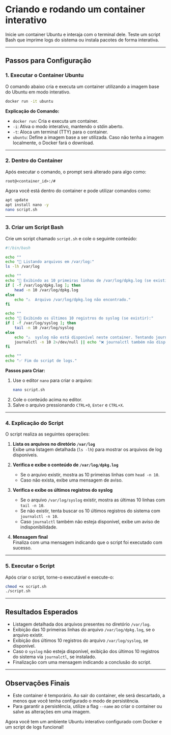 # Criando e rodando um container interativo

Inicie um container Ubuntu e interaja com o terminal dele. Teste um script Bash que imprime logs do sistema ou instala pacotes de forma interativa.


---

## Passos para Configuração

### 1. Executar o Container Ubuntu
O comando abaixo cria e executa um container utilizando a imagem base do Ubuntu em modo interativo.

```bash
docker run -it ubuntu
```

**Explicação do Comando:**
- `docker run`: Cria e executa um container.
- `-i`: Ativa o modo interativo, mantendo o stdin aberto.
- `-t`: Aloca um terminal (TTY) para o container.
- `ubuntu`: Define a imagem base a ser utilizada. Caso não tenha a imagem localmente, o Docker fará o download.

---

### 2. Dentro do Container
Após executar o comando, o prompt será alterado para algo como:

```
root@<container_id>:/#
```

Agora você está dentro do container e pode utilizar comandos como:

```bash
apt update
apt install nano -y
nano script.sh
```

---

### 3. Criar um Script Bash
Crie um script chamado `script.sh` e cole o seguinte conteúdo:

```bash
#!/bin/bash

echo ""
echo "📂 Listando arquivos em /var/log:"
ls -lh /var/log

echo ""
echo "📄 Exibindo as 10 primeiras linhas de /var/log/dpkg.log (se existir):"
if [ -f /var/log/dpkg.log ]; then
    head -n 10 /var/log/dpkg.log
else
    echo "⚠️  Arquivo /var/log/dpkg.log não encontrado."
fi

echo ""
echo "📄 Exibindo os últimos 10 registros do syslog (se existir):"
if [ -f /var/log/syslog ]; then
    tail -n 10 /var/log/syslog
else
    echo "⚠️  syslog não está disponível neste container. Tentando journalctl..."
    journalctl -n 10 2>/dev/null || echo "❌ journalctl também não disponível."
fi

echo ""
echo "✅ Fim do script de logs."
```

**Passos para Criar:**
1. Use o editor `nano` para criar o arquivo:  
   ```bash
   nano script.sh
   ```
2. Cole o conteúdo acima no editor.
3. Salve o arquivo pressionando `CTRL+O`, `Enter` e `CTRL+X`.

---

### 4. Explicação do Script
O script realiza as seguintes operações:
1. **Lista os arquivos no diretório `/var/log`**  
   Exibe uma listagem detalhada (`ls -lh`) para mostrar os arquivos de log disponíveis.

2. **Verifica e exibe o conteúdo de `/var/log/dpkg.log`**  
   - Se o arquivo existir, mostra as 10 primeiras linhas com `head -n 10`.  
   - Caso não exista, exibe uma mensagem de aviso.

3. **Verifica e exibe os últimos registros do syslog**  
   - Se o arquivo `/var/log/syslog` existir, mostra as últimas 10 linhas com `tail -n 10`.  
   - Se não existir, tenta buscar os 10 últimos registros do sistema com `journalctl -n 10`.  
   - Caso `journalctl` também não esteja disponível, exibe um aviso de indisponibilidade.

4. **Mensagem final**  
   Finaliza com uma mensagem indicando que o script foi executado com sucesso.


---

### 5. Executar o Script
Após criar o script, torne-o executável e execute-o:

```bash
chmod +x script.sh
./script.sh
```

---

## Resultados Esperados
- Listagem detalhada dos arquivos presentes no diretório `/var/log`.
- Exibição das 10 primeiras linhas do arquivo `/var/log/dpkg.log`, se o arquivo existir.
- Exibição dos últimos 10 registros do arquivo `/var/log/syslog`, se disponível.
- Caso o `syslog` não esteja disponível, exibição dos últimos 10 registros do sistema via `journalctl`, se instalado.
- Finalização com uma mensagem indicando a conclusão do script.

---

## Observações Finais
- Este container é temporário. Ao sair do container, ele será descartado, a menos que você tenha configurado o modo de persistência.
- Para garantir a persistência, utilize a flag `--name` ao criar o container ou salve as alterações em uma imagem.

Agora você tem um ambiente Ubuntu interativo configurado com Docker e um script de logs funcional!
